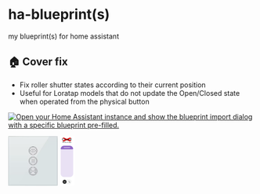 # ha-blueprint(s)
my blueprint(s) for home assistant

## 🏠 Cover fix

- Fix roller shutter states according to their current position
- Useful for Loratap models that do not update the Open/Closed state when operated from the physical button

[![Open your Home Assistant instance and show the blueprint import dialog with a specific blueprint pre-filled.](https://my.home-assistant.io/badges/blueprint_import.svg)](https://my.home-assistant.io/redirect/blueprint_import/?blueprint_url=https%3A%2F%2Fgithub.com%2Febozonne%2Fha-blueprints%2Fblob%2Fmain%2FcoverPositionFIX.yaml)

<img width="20%" src="coverPositionFIX_loratap.png"> <img width="6.3%" src="coverPositionFIX_wrongState.png">
